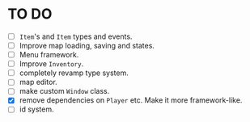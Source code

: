 # TO DO

- [ ] `Item`'s and `Item` types and events.
- [ ] Improve map loading, saving and states.
- [ ] Menu framework.
- [ ] Improve `Inventory`.
- [ ] completely revamp type system.
- [ ] map editor.
- [ ] make custom `Window` class.
- [x] remove dependencies on `Player` etc. Make it more framework-like.
- [ ] id system.
